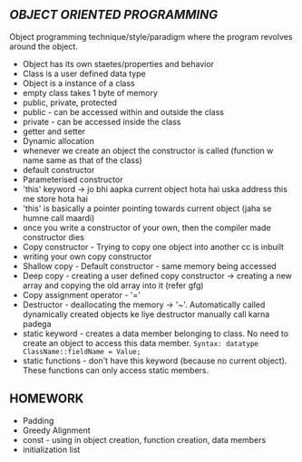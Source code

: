 ***OBJECT ORIENTED PROGRAMMING***
-
Object programming technique/style/paradigm where the program revolves around the object.
- Object has its own staetes/properties and behavior
- Class is a user defined data type
- Object is a instance of a class
- empty class takes 1 byte of memory
- public, private, protected
- public - can be accessed within and outside the class
- private - can be accessed inside the class
- getter and setter
- Dynamic allocation
- whenever we create an object the constructor is called (function w name same as that of the class)
- default constructor
- Parameterised constructor
- 'this' keyword -> jo bhi aapka current object hota hai uska address this me store hota hai
- 'this' is basically a pointer pointing towards current object (jaha se humne call maardi)
- once you write a constructor of your own, then the compiler made constructor dies
- Copy constructor - Trying to copy one object into another
    cc is inbuilt
- writing your own copy constructor
- Shallow copy - Default constructor - same memory being accessed
- Deep copy - creating a user defined copy constructor -> creating a new array and copying the old array into it (refer gfg)
- Copy assignment operator - '='
- Destructor - deallocating the memory -> '~'. Automatically called
    dynamically created objects ke liye destructor manually call karna padega
- static keyword - creates a data member belonging to class. No need to create an object to access this data member.
```Syntax: datatype ClassName::fieldName = Value;```
- static functions - don't have this keyword (because no current object). These functions can only access static members.


HOMEWORK
-
* Padding
* Greedy Alignment
* const - using in object creation, function creation, data members
* initialization list
